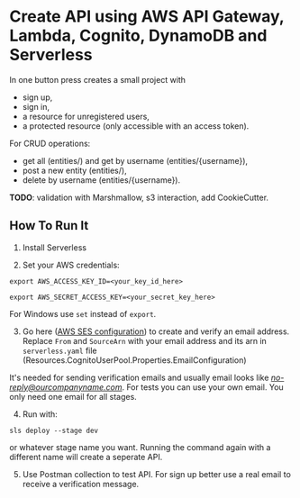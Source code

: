 # Create API using AWS API Gateway, Lambda, Cognito, DynamoDB and Serverless

In one button press creates a small project with 
 - sign up, 
 - sign in, 
 - a resource for unregistered users, 
 - a protected resource (only accessible with an access token).

For CRUD operations:
 - get all (entities/) and get by username (entities/{username}),
 - post a new entity (entities/),
 - delete by username (entities/{username}).

**TODO**: validation with Marshmallow, s3 interaction, add CookieCutter.

## How To Run It

1. Install Serverless

2. Set your AWS credentials:

```export AWS_ACCESS_KEY_ID=<your_key_id_here>```

```export AWS_SECRET_ACCESS_KEY=<your_secret_key_here>```

For Windows use `set` instead of `export`.

3. Go here ([AWS SES configuration](https://eu-west-1.console.aws.amazon.com/ses/home?region=eu-west-1#verified-senders-email:)) to create and verify an email address.
Replace `From` and `SourceArn` with your email address and its arn in `serverless.yaml` file (Resources.CognitoUserPool.Properties.EmailConfiguration)

It's needed for sending verification emails and usually email looks like *no-reply@ourcompanyname.com*.
For tests you can use your own email.
You only need one email for all stages. 

4. Run with:

```sls deploy --stage dev```

or whatever stage name you want.
Running the command again with a different name will create a seperate API.

5. Use Postman collection to test API.
For sign up better use a real email to receive a verification message.
